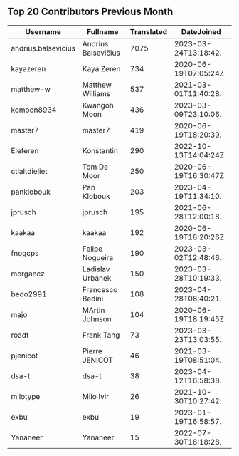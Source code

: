 ## Top 20 Contributors Previous Month ##
|Username|Fullname|Translated|DateJoined|
|--------|--------|----------|----------|
|andrius.balsevicius|Andrius Balsevičius|7075|2023-03-24T13:18:42.|
|kayazeren|Kaya Zeren|734|2020-06-19T07:05:24Z|
|matthew-w|Matthew Williams|537|2021-03-01T11:40:28.|
|komoon8934|Kwangoh Moon|436|2023-03-09T23:10:06.|
|master7|master7|419|2020-06-19T18:20:39.|
|Eleferen|Konstantin|290|2022-10-13T14:04:24Z|
|ctlaltdieliet|Tom De Moor|250|2020-06-19T16:30:47Z|
|panklobouk|Pan Klobouk|203|2023-04-19T11:34:10.|
|jprusch|jprusch|195|2021-06-28T12:00:18.|
|kaakaa|kaakaa|192|2020-06-19T18:20:26Z|
|fnogcps|Felipe Nogueira|190|2023-03-02T12:48:46.|
|morgancz|Ladislav Urbánek|150|2023-03-28T10:19:33.|
|bedo2991|Francesco Bedini|108|2023-04-28T08:40:21.|
|majo|MArtin Johnson|104|2020-06-19T18:19:45Z|
|roadt|Frank Tang|73|2023-03-23T13:03:55.|
|pjenicot|Pierre JENICOT|46|2021-03-19T08:51:04.|
|dsa-t|dsa-t|38|2023-04-12T16:58:38.|
|milotype|Milo Ivir|26|2021-10-30T10:27:42.|
|exbu|exbu|19|2023-01-19T16:58:57.|
|Yananeer|Yananeer|15|2022-07-30T18:18:28.|
